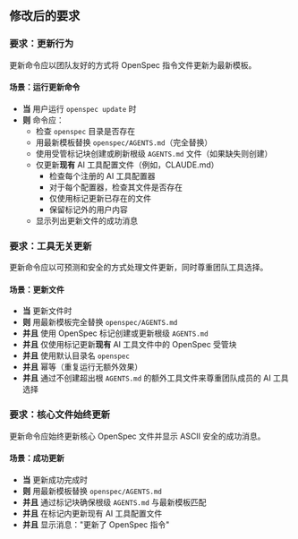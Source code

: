 ## 修改后的要求
### 要求：更新行为
更新命令应以团队友好的方式将 OpenSpec 指令文件更新为最新模板。

#### 场景：运行更新命令

- **当** 用户运行 `openspec update` 时
- **则** 命令应：
  - 检查 `openspec` 目录是否存在
  - 用最新模板替换 `openspec/AGENTS.md`（完全替换）
  - 使用受管标记块创建或刷新根级 `AGENTS.md` 文件（如果缺失则创建）
  - 仅更新**现有** AI 工具配置文件（例如，CLAUDE.md）
    - 检查每个注册的 AI 工具配置器
    - 对于每个配置器，检查其文件是否存在
    - 仅使用标记更新已存在的文件
    - 保留标记外的用户内容
  - 显示列出更新文件的成功消息

### 要求：工具无关更新
更新命令应以可预测和安全的方式处理文件更新，同时尊重团队工具选择。

#### 场景：更新文件

- **当** 更新文件时
- **则** 用最新模板完全替换 `openspec/AGENTS.md`
- **并且** 使用 OpenSpec 标记创建或更新根级 `AGENTS.md`
- **并且** 仅使用标记更新**现有** AI 工具文件中的 OpenSpec 受管块
- **并且** 使用默认目录名 `openspec`
- **并且** 幂等（重复运行无额外效果）
- **并且** 通过不创建超出根 `AGENTS.md` 的额外工具文件来尊重团队成员的 AI 工具选择

### 要求：核心文件始终更新
更新命令应始终更新核心 OpenSpec 文件并显示 ASCII 安全的成功消息。

#### 场景：成功更新

- **当** 更新成功完成时
- **则** 用最新模板替换 `openspec/AGENTS.md`
- **并且** 通过标记块确保根级 `AGENTS.md` 与最新模板匹配
- **并且** 在标记内更新现有 AI 工具配置文件
- **并且** 显示消息："更新了 OpenSpec 指令"